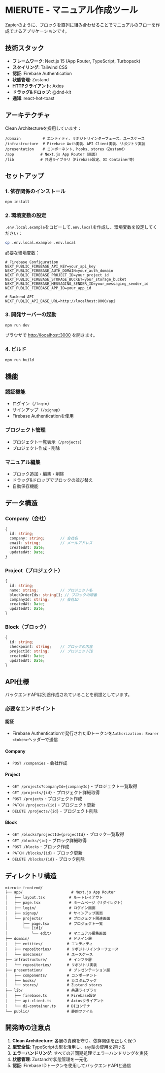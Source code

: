 # MIERUTE - マニュアル作成ツール

Zapierのように、ブロックを直列に組み合わせることでマニュアルのフローを作成できるアプリケーションです。

## 技術スタック

- **フレームワーク**: Next.js 15 (App Router, TypeScript, Turbopack)
- **スタイリング**: Tailwind CSS
- **認証**: Firebase Authentication
- **状態管理**: Zustand
- **HTTPクライアント**: Axios
- **ドラッグ&ドロップ**: @dnd-kit
- **通知**: react-hot-toast

## アーキテクチャ

Clean Architectureを採用しています：

```
/domain          # エンティティ、リポジトリインターフェース、ユースケース
/infrastructure  # Firebase Auth実装、API Client実装、リポジトリ実装
/presentation    # コンポーネント、hooks、stores（Zustand）
/app            # Next.js App Router（画面）
/lib            # 共通ライブラリ（Firebase設定、DI Container等）
```

## セットアップ

### 1. 依存関係のインストール

```bash
npm install
```

### 2. 環境変数の設定

`.env.local.example`をコピーして`.env.local`を作成し、環境変数を設定してください：

```bash
cp .env.local.example .env.local
```

必要な環境変数：

```
# Firebase Configuration
NEXT_PUBLIC_FIREBASE_API_KEY=your_api_key
NEXT_PUBLIC_FIREBASE_AUTH_DOMAIN=your_auth_domain
NEXT_PUBLIC_FIREBASE_PROJECT_ID=your_project_id
NEXT_PUBLIC_FIREBASE_STORAGE_BUCKET=your_storage_bucket
NEXT_PUBLIC_FIREBASE_MESSAGING_SENDER_ID=your_messaging_sender_id
NEXT_PUBLIC_FIREBASE_APP_ID=your_app_id

# Backend API
NEXT_PUBLIC_API_BASE_URL=http://localhost:8000/api
```

### 3. 開発サーバーの起動

```bash
npm run dev
```

ブラウザで [http://localhost:3000](http://localhost:3000) を開きます。

### 4. ビルド

```bash
npm run build
```

## 機能

### 認証機能
- ログイン（`/login`）
- サインアップ（`/signup`）
- Firebase Authenticationを使用

### プロジェクト管理
- プロジェクト一覧表示（`/projects`）
- プロジェクト作成・削除

### マニュアル編集
- ブロック追加・編集・削除
- ドラッグ&ドロップでブロックの並び替え
- 自動保存機能

## データ構造

### Company（会社）
```typescript
{
  id: string;
  company: string;       // 会社名
  email: string;         // メールアドレス
  createdAt: Date;
  updatedAt: Date;
}
```

### Project（プロジェクト）
```typescript
{
  id: string;
  name: string;          // プロジェクト名
  blockOrderIds: string[]; // ブロックの順番
  companyId: string;     // 会社ID
  createdAt: Date;
  updatedAt: Date;
}
```

### Block（ブロック）
```typescript
{
  id: string;
  checkpoint: string;    // ブロックの内容
  projectId: string;     // プロジェクトID
  createdAt: Date;
  updatedAt: Date;
}
```

## API仕様

バックエンドAPIは別途作成されていることを前提としています。

### 必要なエンドポイント

#### 認証
- Firebase Authenticationで発行されたIDトークンを`Authorization: Bearer <token>`ヘッダーで送信

#### Company
- `POST /companies` - 会社作成

#### Project
- `GET /projects?companyId={companyId}` - プロジェクト一覧取得
- `GET /projects/{id}` - プロジェクト詳細取得
- `POST /projects` - プロジェクト作成
- `PATCH /projects/{id}` - プロジェクト更新
- `DELETE /projects/{id}` - プロジェクト削除

#### Block
- `GET /blocks?projectId={projectId}` - ブロック一覧取得
- `GET /blocks/{id}` - ブロック詳細取得
- `POST /blocks` - ブロック作成
- `PATCH /blocks/{id}` - ブロック更新
- `DELETE /blocks/{id}` - ブロック削除

## ディレクトリ構造

```
mierute-frontend/
├── app/                      # Next.js App Router
│   ├── layout.tsx           # ルートレイアウト
│   ├── page.tsx             # ホームページ（リダイレクト）
│   ├── login/               # ログイン画面
│   ├── signup/              # サインアップ画面
│   └── projects/            # プロジェクト関連画面
│       ├── page.tsx         # プロジェクト一覧
│       └── [id]/
│           └── edit/        # マニュアル編集画面
├── domain/                  # ドメイン層
│   ├── entities/           # エンティティ
│   ├── repositories/       # リポジトリインターフェース
│   └── usecases/           # ユースケース
├── infrastructure/          # インフラ層
│   └── repositories/       # リポジトリ実装
├── presentation/            # プレゼンテーション層
│   ├── components/         # コンポーネント
│   ├── hooks/              # カスタムフック
│   └── stores/             # Zustand stores
├── lib/                    # 共通ライブラリ
│   ├── firebase.ts         # Firebase設定
│   ├── api-client.ts       # Axiosクライアント
│   └── di-container.ts     # DIコンテナ
└── public/                 # 静的ファイル
```

## 開発時の注意点

1. **Clean Architecture**: 各層の責務を守り、依存関係を正しく保つ
2. **型安全性**: TypeScriptの型を活用し、`any`型の使用を避ける
3. **エラーハンドリング**: すべての非同期処理でエラーハンドリングを実装
4. **状態管理**: Zustandで状態管理を一元化
5. **認証**: Firebase IDトークンを使用してバックエンドAPIと通信
